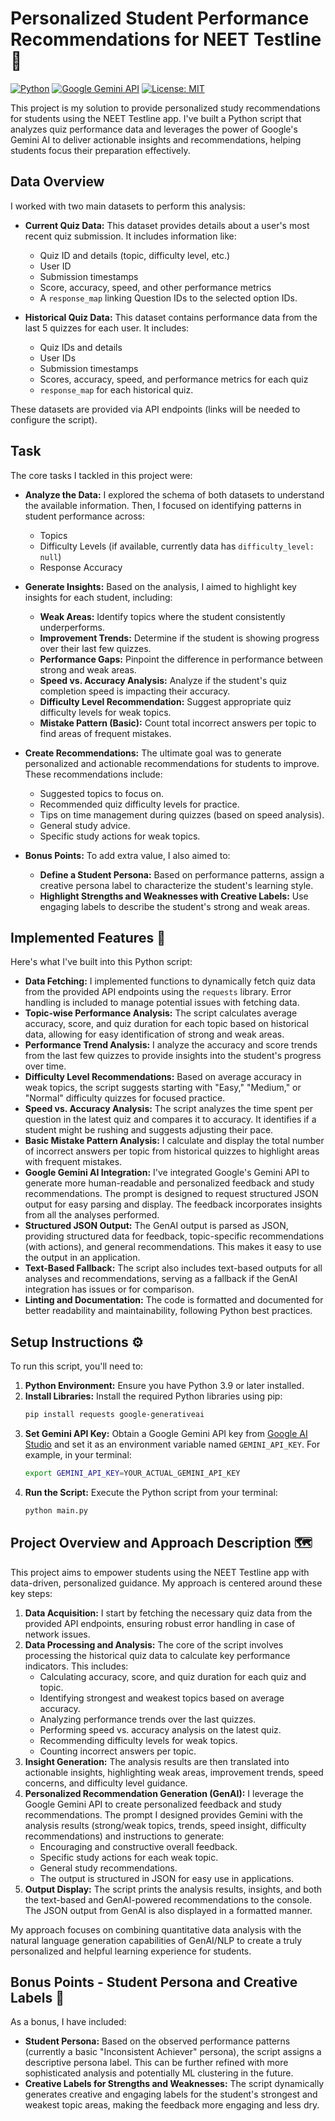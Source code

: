 # Personalized Student Performance Recommendations for NEET Testline 🚀

[![Python](https://img.shields.io/badge/Python-3.9+-blue.svg?style=flat-square&logo=python&logoColor=white)](https://www.python.org)
[![Google Gemini API](https://img.shields.io/badge/Google_Gemini_API-Powered-orange.svg?style=flat-square&logo=google-gemini&logoColor=white)](https://ai.google.dev/gemini-api)
[![License: MIT](https://img.shields.io/badge/License-MIT-yellow.svg)](https://opensource.org/licenses/MIT)

This project is my solution to provide personalized study recommendations for students using the NEET Testline app. I've built a Python script that analyzes quiz performance data and leverages the power of Google's Gemini AI to deliver actionable insights and recommendations, helping students focus their preparation effectively.

## Data Overview

I worked with two main datasets to perform this analysis:

*   **Current Quiz Data:** This dataset provides details about a user's most recent quiz submission. It includes information like:
    *   Quiz ID and details (topic, difficulty level, etc.)
    *   User ID
    *   Submission timestamps
    *   Score, accuracy, speed, and other performance metrics
    *   A `response_map` linking Question IDs to the selected option IDs.

*   **Historical Quiz Data:** This dataset contains performance data from the last 5 quizzes for each user. It includes:
    *   Quiz IDs and details
    *   User IDs
    *   Submission timestamps
    *   Scores, accuracy, speed, and performance metrics for each quiz
    *   `response_map` for each historical quiz.

These datasets are provided via API endpoints (links will be needed to configure the script).

## Task

The core tasks I tackled in this project were:

*   **Analyze the Data:** I explored the schema of both datasets to understand the available information. Then, I focused on identifying patterns in student performance across:
    *   Topics
    *   Difficulty Levels (if available, currently data has `difficulty_level: null`)
    *   Response Accuracy

*   **Generate Insights:**  Based on the analysis, I aimed to highlight key insights for each student, including:
    *   **Weak Areas:**  Identify topics where the student consistently underperforms.
    *   **Improvement Trends:**  Determine if the student is showing progress over their last few quizzes.
    *   **Performance Gaps:**  Pinpoint the difference in performance between strong and weak areas.
    *   **Speed vs. Accuracy Analysis:** Analyze if the student's quiz completion speed is impacting their accuracy.
    *   **Difficulty Level Recommendation:** Suggest appropriate quiz difficulty levels for weak topics.
    *   **Mistake Pattern (Basic):** Count total incorrect answers per topic to find areas of frequent mistakes.

*   **Create Recommendations:** The ultimate goal was to generate personalized and actionable recommendations for students to improve. These recommendations include:
    *   Suggested topics to focus on.
    *   Recommended quiz difficulty levels for practice.
    *   Tips on time management during quizzes (based on speed analysis).
    *   General study advice.
    *   Specific study actions for weak topics.

*   **Bonus Points:**  To add extra value, I also aimed to:
    *   **Define a Student Persona:** Based on performance patterns, assign a creative persona label to characterize the student's learning style.
    *   **Highlight Strengths and Weaknesses with Creative Labels:**  Use engaging labels to describe the student's strong and weak areas.

## Implemented Features 💪

Here's what I've built into this Python script:

*   **Data Fetching:** I implemented functions to dynamically fetch quiz data from the provided API endpoints using the `requests` library. Error handling is included to manage potential issues with fetching data.
*   **Topic-wise Performance Analysis:**  The script calculates average accuracy, score, and quiz duration for each topic based on historical data, allowing for easy identification of strong and weak areas.
*   **Performance Trend Analysis:**  I analyze the accuracy and score trends from the last few quizzes to provide insights into the student's progress over time.
*   **Difficulty Level Recommendations:**  Based on average accuracy in weak topics, the script suggests starting with "Easy," "Medium," or "Normal" difficulty quizzes for focused practice.
*   **Speed vs. Accuracy Analysis:**  The script analyzes the time spent per question in the latest quiz and compares it to accuracy. It identifies if a student might be rushing and suggests adjusting their pace.
*   **Basic Mistake Pattern Analysis:** I calculate and display the total number of incorrect answers per topic from historical quizzes to highlight areas with frequent mistakes.
*   **Google Gemini AI Integration:**  I've integrated Google's Gemini API to generate more human-readable and personalized feedback and study recommendations. The prompt is designed to request structured JSON output for easy parsing and display. The feedback incorporates insights from all the analyses performed.
*   **Structured JSON Output:**  The GenAI output is parsed as JSON, providing structured data for feedback, topic-specific recommendations (with actions), and general recommendations. This makes it easy to use the output in an application.
*   **Text-Based Fallback:** The script also includes text-based outputs for all analyses and recommendations, serving as a fallback if the GenAI integration has issues or for comparison.
*   **Linting and Documentation:** The code is formatted and documented for better readability and maintainability, following Python best practices.

## Setup Instructions ⚙️

To run this script, you'll need to:

1.  **Python Environment:** Ensure you have Python 3.9 or later installed.
2.  **Install Libraries:** Install the required Python libraries using pip:
    ```bash
    pip install requests google-generativeai
    ```
3.  **Set Gemini API Key:** Obtain a Google Gemini API key from [Google AI Studio](https://aistudio.google.com/) and set it as an environment variable named `GEMINI_API_KEY`.  For example, in your terminal:
    ```bash
    export GEMINI_API_KEY=YOUR_ACTUAL_GEMINI_API_KEY
    ```
4.  **Run the Script:** Execute the Python script from your terminal:
    ```bash
    python main.py
    ```

## Project Overview and Approach Description 🗺️

This project aims to empower students using the NEET Testline app with data-driven, personalized guidance.  My approach is centered around these key steps:

1.  **Data Acquisition:** I start by fetching the necessary quiz data from the provided API endpoints, ensuring robust error handling in case of network issues.
2.  **Data Processing and Analysis:**  The core of the script involves processing the historical quiz data to calculate key performance indicators. This includes:
    *   Calculating accuracy, score, and quiz duration for each quiz and topic.
    *   Identifying strongest and weakest topics based on average accuracy.
    *   Analyzing performance trends over the last quizzes.
    *   Performing speed vs. accuracy analysis on the latest quiz.
    *   Recommending difficulty levels for weak topics.
    *   Counting incorrect answers per topic.
3.  **Insight Generation:**  The analysis results are then translated into actionable insights, highlighting weak areas, improvement trends, speed concerns, and difficulty level guidance.
4.  **Personalized Recommendation Generation (GenAI):**  I leverage the Google Gemini API to create personalized feedback and study recommendations. The prompt I designed provides Gemini with the analysis results (strong/weak topics, trends, speed insight, difficulty recommendations) and instructions to generate:
    *   Encouraging and constructive overall feedback.
    *   Specific study actions for each weak topic.
    *   General study recommendations.
    *   The output is structured in JSON for easy use in applications.
5.  **Output Display:**  The script prints the analysis results, insights, and both the text-based and GenAI-powered recommendations to the console. The JSON output from GenAI is also displayed in a formatted manner.

My approach focuses on combining quantitative data analysis with the natural language generation capabilities of GenAI/NLP to create a truly personalized and helpful learning experience for students.

## Bonus Points - Student Persona and Creative Labels 🌟

As a bonus, I have included:

*   **Student Persona:** Based on the observed performance patterns (currently a basic "Inconsistent Achiever" persona), the script assigns a descriptive persona label. This can be further refined with more sophisticated analysis and potentially ML clustering in the future.
*   **Creative Labels for Strengths and Weaknesses:**  The script dynamically generates creative and engaging labels for the student's strongest and weakest topic areas, making the feedback more engaging and less dry.
